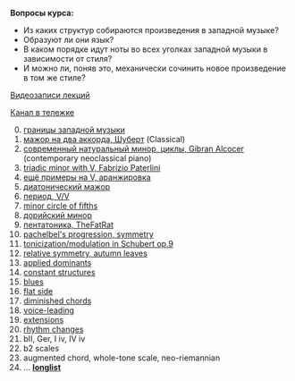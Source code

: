 **Вопросы курса:**
- Из каких структур собираются произведения в западной музыке?
- Образуют ли они язык?
- В каком порядке идут ноты во всех уголках западной музыки в зависимости от стиля?
- И можно ли, поняв это, механически сочинить новое произведение в том же стиле?

[Видеозаписи лекций](https://www.youtube.com/playlist?list=PLzQrZe3EemP5pVPYMwBJGtiejiN3qtCce)

[Канал в тележке](https://t.me/keetezh)

0. [границы западной музыки](00_intro.md)
1. [мажор на два аккорда, Шуберт](01_two_chords_in_major.md) (Classical)
2. [современный натуральный минор, циклы, Gibran Alcocer](02_21_century_natural_minor_loops.md) (contemporary neoclassical piano)
3. [triadic minor with V, Fabrizio Paterlini](03_triadic_minor_V.md)
4. [ещё примеры на V, аранжировка](04_V_and_arrangement.md) 
5. [диатонический мажор](05_diatonic_major.md)
6. [период, V/V](06_period_V_of_V.md)
8. [minor circle of fifths](minor_circle_of_fifths.md)
9. [дорийский минор](dorian.md)
7. [пентатоника, TheFatRat](pentatonic.md)
9. [pachelbel's progression, symmetry](pachelbel.md)
10. [tonicization/modulation in Schubert op.9](tonicization_modulation.md)
11. [relative symmetry, autumn leaves](relative_symmetry.md)
12. [applied dominants](applied.md)
13. [constant structures](constant_structures.md)
14. [blues](blues.md)
15. [flat side](flat_side.md)
16. [diminished chords](diminished_chords.md)
17. [voice-leading](voice-leading.md)
18. [extensions](extensions.md)
19. [rhythm changes](rhythm_changes.md)
20. bII, Ger, I iv, IV iv
21. b2 scales
22. augmented chord, whole-tone scale, neo-riemannian
16. ... [**longlist**](longlist.md)

